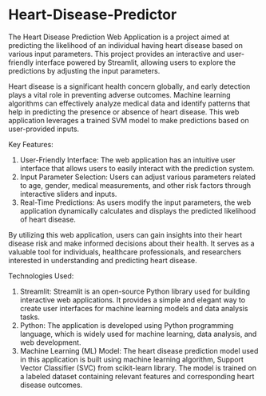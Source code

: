 # Heart-Disease-Predictor

The Heart Disease Prediction Web Application is a project aimed at predicting the likelihood of an individual having heart disease based on various input parameters. This project provides an interactive and user-friendly interface powered by Streamlit, allowing users to explore the predictions by adjusting the input parameters.

Heart disease is a significant health concern globally, and early detection plays a vital role in preventing adverse outcomes. Machine learning algorithms can effectively analyze medical data and identify patterns that help in predicting the presence or absence of heart disease. This web application leverages a trained SVM model to make predictions based on user-provided inputs.

Key Features:

1. User-Friendly Interface: The web application has an intuitive user interface that allows users to easily interact with the prediction system.
2. Input Parameter Selection: Users can adjust various parameters related to age, gender, medical measurements, and other risk factors through interactive sliders and inputs.
3. Real-Time Predictions: As users modify the input parameters, the web application dynamically calculates and displays the predicted likelihood of heart disease.

By utilizing this web application, users can gain insights into their heart disease risk and make informed decisions about their health. It serves as a valuable tool for individuals, healthcare professionals, and researchers interested in understanding and predicting heart disease.

Technologies Used:

1. Streamlit: Streamlit is an open-source Python library used for building interactive web applications. It provides a simple and elegant way to create user interfaces for machine learning models and data analysis tasks.
2. Python: The application is developed using Python programming language, which is widely used for machine learning, data analysis, and web development.
3. Machine Learning (ML) Model: The heart disease prediction model used in this application is built using machine learning algorithm, Support Vector Classifier (SVC) from scikit-learn library. The model is trained on a labeled dataset containing relevant features and corresponding heart disease outcomes.
